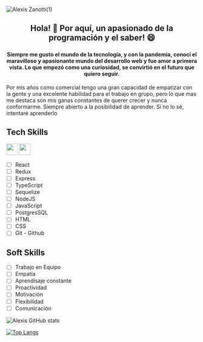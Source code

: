 
![Alexis Zanotti(1)](https://user-images.githubusercontent.com/84089185/147567953-2a95423e-7a2e-4a02-8460-72ac5f1e2dbe.png)


### 						<h2 align='Center'>Hola! 👋 Por aquí, un apasionado de la programación y el saber! 😄</h2>


### <h4 align='Center'>  Siempre me gusto el mundo de la tecnología, y con la pandemia, conocí el maravilloso y apasionante mundo del desarrollo web y fue amor a primera vista. Lo que empezó como una curiosidad, se convirtió en el futuro que quiero seguir.
Por mis años como comercial tengo una gran capacidad de empatizar con la gente y una excelente habilidad para el trabajo en grupo, pero lo que mas me destaca son mis ganas constantes de querer crecer y nunca conformarme. Siempre abierto a la posibilidad de aprender. Si no lo sé, intentaré aprenderlo </h4>

## Tech Skills    

<span><img src="https://cdn.jsdelivr.net/gh/devicons/devicon/icons/javascript/javascript-original.svg" style="width:30px" />
<img src="https://cdn.jsdelivr.net/gh/devicons/devicon/icons/javascript/javascript-original.svg" style="width:30px" /></span>


- [ ] React                     
- [ ] Redux 
- [ ] Express
- [ ] TypeScript
- [ ] Sequelize  
- [ ] NodeJS
- [ ] JavaScript
- [ ] PostgresSQL
- [ ] HTML
- [ ] CSS
- [ ] Git - Github

## Soft Skills

- [ ] Trabajo en Equipo
- [ ] Empatía
- [ ] Aprendisaje constante
- [ ] Proactividad
- [ ] Motivación
- [ ] Flexibilidad
- [ ] Comunicación

![Alexis GitHub stats](https://github-readme-stats.vercel.app/api?username=alexiszanotti&show_icons=true&theme=merko)

[![Top Langs](https://github-readme-stats.vercel.app/api/top-langs/?username=alexiszanotti&layout=compact)](https://github.com/alexiszanotti/github-readme-stats)





